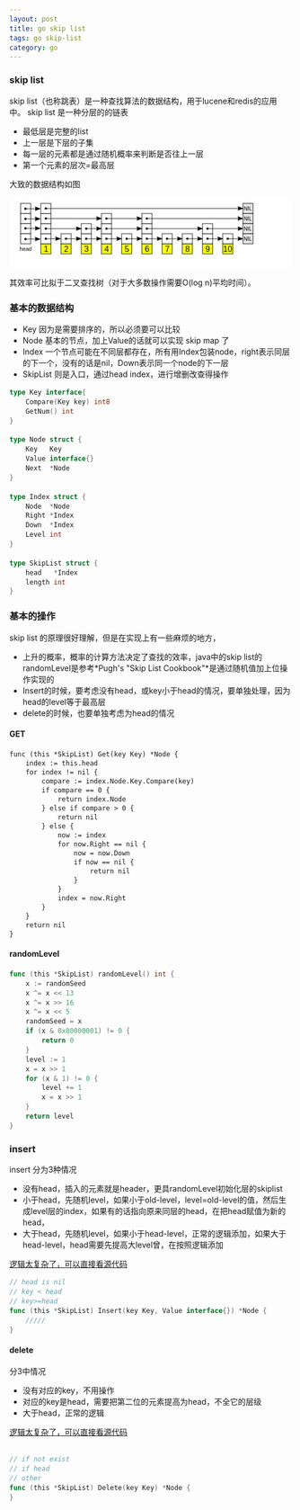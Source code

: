 ```yaml
---
layout: post
title: go skip list
tags: go skip-list
category: go
---
```


### skip list 
skip list（也称跳表）是一种查找算法的数据结构，用于lucene和redis的应用中。
skip list 是一种分层的的链表

* 最低层是完整的list
* 上一层是下层的子集
* 每一层的元素都是通过随机概率来判断是否往上一层
* 第一个元素的层次=最高层 

大致的数据结构如图

![skiplist](/static/images/skiplist.jpg)

其效率可比拟于二叉查找树（对于大多数操作需要O(log n)平均时间）。

### 基本的数据结构

* Key 因为是需要排序的，所以必须要可以比较
* Node 基本的节点，加上Value的话就可以实现 skip map 了
* Index 一个节点可能在不同层都存在，所有用Index包装node，right表示同层的下一个，没有的话是nil，Down表示同一个node的下一层
* SkipList 则是入口，通过head index，进行增删改查得操作

``` go
type Key interface{
	Compare(Key key) int8
	GetNum() int
}

type Node struct {
	Key   Key
	Value interface{}
	Next  *Node
}

type Index struct {
	Node  *Node
	Right *Index
	Down  *Index
	Level int
}

type SkipList struct {
	head   *Index
	length int
}

```

### 基本的操作

skip list 的原理很好理解，但是在实现上有一些麻烦的地方，

* 上升的概率，概率的计算方法决定了查找的效率，java中的skip list的randomLevel是参考*Pugh's "Skip List Cookbook"*是通过随机值加上位操作实现的
* Insert的时候，要考虑没有head，或key小于head的情况，要单独处理，因为head的level等于最高层
* delete的时候，也要单独考虑为head的情况

#### GET

```
func (this *SkipList) Get(key Key) *Node {
	index := this.head
	for index != nil {
		compare := index.Node.Key.Compare(key)
		if compare == 0 {
			return index.Node
		} else if compare > 0 {
			return nil
		} else {
			now := index
			for now.Right == nil {
				now = now.Down
				if now == nil {
					return nil
				}
			}
			index = now.Right
		}
	}
	return nil
}
```

#### randomLevel

``` go
func (this *SkipList) randomLevel() int {
	x := randomSeed
	x ^= x << 13
	x ^= x >> 16
	x ^= x << 5
	randomSeed = x
	if (x & 0x80000001) != 0 {
		return 0
	}
	level := 1
	x = x >> 1
	for (x & 1) != 0 {
		level += 1
		x = x >> 1
	}
	return level
}
```

### insert

insert 分为3种情况

* 没有head，插入的元素就是header，更具randomLevel初始化层的skiplist
* 小于head，先随机level，如果小于old-level，level=old-level的值，然后生成level层的index，如果有的话指向原来同层的head，在把head赋值为新的head，
* 大于head，先随机level，如果小于head-level，正常的逻辑添加，如果大于head-level，head需要先提高大level曾，在按照逻辑添加

[逻辑太复杂了，可以直接看源代码](https://github.com/wcong/practices/blob/master/skiplist/skiplist.go)

``` go
// head is nil
// key < head
// key>=head
func (this *SkipList) Insert(key Key, Value interface{}) *Node {
	/////
}
```

#### delete

分3中情况

* 没有对应的key，不用操作
* 对应的key是head，需要把第二位的元素提高为head，不全它的层级
* 大于head，正常的逻辑

[逻辑太复杂了，可以直接看源代码](https://github.com/wcong/practices/blob/master/skiplist/skiplist.go)

``` go

// if not exist
// if head
// other
func (this *SkipList) Delete(key Key) *Node {
}
```



